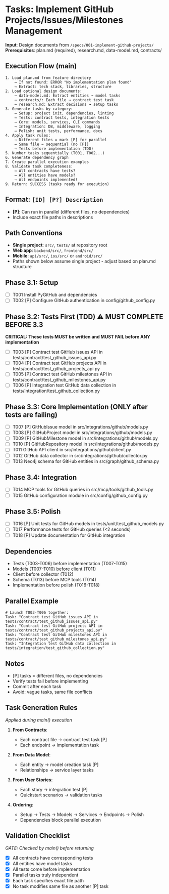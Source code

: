 # Tasks: Implement GitHub Projects/Issues/Milestones Management

**Input**: Design documents from `/specs/001-implement-github-projects/`
**Prerequisites**: plan.md (required), research.md, data-model.md, contracts/

## Execution Flow (main)
```
1. Load plan.md from feature directory
    → If not found: ERROR "No implementation plan found"
    → Extract: tech stack, libraries, structure
2. Load optional design documents:
    → data-model.md: Extract entities → model tasks
    → contracts/: Each file → contract test task
    → research.md: Extract decisions → setup tasks
3. Generate tasks by category:
    → Setup: project init, dependencies, linting
    → Tests: contract tests, integration tests
    → Core: models, services, CLI commands
    → Integration: DB, middleware, logging
    → Polish: unit tests, performance, docs
4. Apply task rules:
    → Different files = mark [P] for parallel
    → Same file = sequential (no [P])
    → Tests before implementation (TDD)
5. Number tasks sequentially (T001, T002...)
6. Generate dependency graph
7. Create parallel execution examples
8. Validate task completeness:
    → All contracts have tests?
    → All entities have models?
    → All endpoints implemented?
9. Return: SUCCESS (tasks ready for execution)
```

## Format: `[ID] [P?] Description`
- **[P]**: Can run in parallel (different files, no dependencies)
- Include exact file paths in descriptions

## Path Conventions
- **Single project**: `src/`, `tests/` at repository root
- **Web app**: `backend/src/`, `frontend/src/`
- **Mobile**: `api/src/`, `ios/src/` or `android/src/`
- Paths shown below assume single project - adjust based on plan.md structure

## Phase 3.1: Setup
- [ ] T001 Install PyGitHub and dependencies
- [ ] T002 [P] Configure GitHub authentication in config/github_config.py

## Phase 3.2: Tests First (TDD) ⚠️ MUST COMPLETE BEFORE 3.3
**CRITICAL: These tests MUST be written and MUST FAIL before ANY implementation**
- [ ] T003 [P] Contract test GitHub issues API in tests/contract/test_github_issues_api.py
- [ ] T004 [P] Contract test GitHub projects API in tests/contract/test_github_projects_api.py
- [ ] T005 [P] Contract test GitHub milestones API in tests/contract/test_github_milestones_api.py
- [ ] T006 [P] Integration test GitHub data collection in tests/integration/test_github_collection.py

## Phase 3.3: Core Implementation (ONLY after tests are failing)
- [ ] T007 [P] GitHubIssue model in src/integrations/github/models.py
- [ ] T008 [P] GitHubProject model in src/integrations/github/models.py
- [ ] T009 [P] GitHubMilestone model in src/integrations/github/models.py
- [ ] T010 [P] GitHubRepository model in src/integrations/github/models.py
- [ ] T011 GitHub API client in src/integrations/github/client.py
- [ ] T012 GitHub data collector in src/integrations/github/collector.py
- [ ] T013 Neo4j schema for GitHub entities in src/graph/github_schema.py

## Phase 3.4: Integration
- [ ] T014 MCP tools for GitHub queries in src/mcp/tools/github_tools.py
- [ ] T015 GitHub configuration module in src/config/github_config.py

## Phase 3.5: Polish
- [ ] T016 [P] Unit tests for GitHub models in tests/unit/test_github_models.py
- [ ] T017 Performance tests for GitHub queries (<2 seconds)
- [ ] T018 [P] Update documentation for GitHub integration

## Dependencies
- Tests (T003-T006) before implementation (T007-T015)
- Models (T007-T010) before client (T011)
- Client before collector (T012)
- Schema (T013) before MCP tools (T014)
- Implementation before polish (T016-T018)

## Parallel Example
```
# Launch T003-T006 together:
Task: "Contract test GitHub issues API in tests/contract/test_github_issues_api.py"
Task: "Contract test GitHub projects API in tests/contract/test_github_projects_api.py"
Task: "Contract test GitHub milestones API in tests/contract/test_github_milestones_api.py"
Task: "Integration test GitHub data collection in tests/integration/test_github_collection.py"
```

## Notes
- [P] tasks = different files, no dependencies
- Verify tests fail before implementing
- Commit after each task
- Avoid: vague tasks, same file conflicts

## Task Generation Rules
*Applied during main() execution*

1. **From Contracts**:
    - Each contract file → contract test task [P]
    - Each endpoint → implementation task

2. **From Data Model**:
    - Each entity → model creation task [P]
    - Relationships → service layer tasks

3. **From User Stories**:
    - Each story → integration test [P]
    - Quickstart scenarios → validation tasks

4. **Ordering**:
    - Setup → Tests → Models → Services → Endpoints → Polish
    - Dependencies block parallel execution

## Validation Checklist
*GATE: Checked by main() before returning*

- [x] All contracts have corresponding tests
- [x] All entities have model tasks
- [x] All tests come before implementation
- [x] Parallel tasks truly independent
- [x] Each task specifies exact file path
- [x] No task modifies same file as another [P] task